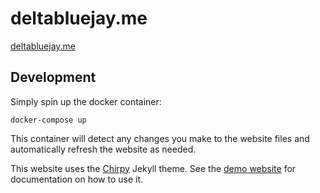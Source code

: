 # deltabluejay.me
[deltabluejay.me](https://deltabluejay.me)

## Development
Simply spin up the docker container:
```shell
docker-compose up
```

This container will detect any changes you make to the website files and automatically refresh the website as needed.

This website uses the [Chirpy](https://github.com/cotes2020/jekyll-theme-chirpy) Jekyll theme. See the [demo website](https://chirpy.cotes.page/) for documentation on how to use it.